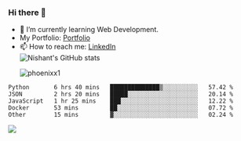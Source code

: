 ### Hi there 👋

<!--
**phoenixx1/phoenixx1** is a ✨ _special_ ✨ repository because its `README.md` (this file) appears on your GitHub profile.

Here are some ideas to get you started:

- 🔭 I’m currently working on ...
- 🌱 I’m currently learning ...
- 👯 I’m looking to collaborate on ...
- 🤔 I’m looking for help with ...
- 💬 Ask me about ...
- 📫 How to reach me: ...
- 😄 Pronouns: ...
- ⚡ Fun fact: ...
-->
- 🌱 I’m currently learning Web Development.
- My Portfolio: [Portfolio](https://phoenixx1.github.io/)
- 📫 How to reach me: [LinkedIn](https://www.linkedin.com/in/nishant-saxena-2609/)  
![Nishant's GitHub stats](https://github-readme-stats.vercel.app/api?username=phoenixx1&count_private=true)<p><img align="center" src="https://github-readme-streak-stats.herokuapp.com/?user=phoenixx1&" alt="phoenixx1" /></p>  
<!--START_SECTION:waka-->

```text
Python       6 hrs 40 mins   ██████████████▒░░░░░░░░░░   57.42 %
JSON         2 hrs 20 mins   █████░░░░░░░░░░░░░░░░░░░░   20.14 %
JavaScript   1 hr 25 mins    ███░░░░░░░░░░░░░░░░░░░░░░   12.22 %
Docker       53 mins         ██░░░░░░░░░░░░░░░░░░░░░░░   07.72 %
Other        15 mins         ▓░░░░░░░░░░░░░░░░░░░░░░░░   02.24 %
```

<!--END_SECTION:waka-->

![](https://komarev.com/ghpvc/?username=phoenixx1&style=plastic)

<!-- ![Visitor Count](https://profile-counter.glitch.me/phoenixx1/count.svg) -->
